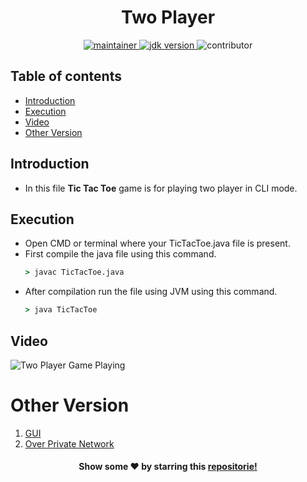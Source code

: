 <h1 align="center">Two Player</h1>

<p align="center">
	<a href="https://github.com/urvesh254" title="profile">
	<img src="https://img.shields.io/badge/maintainer-urvesh254-blue" alt="maintainer">
	</a>
	<a href="https://www.oracle.com/in/java/technologies/javase-downloads.html" title="JDK Download">
		<img src="https://img.shields.io/badge/JDK-%3E%3D%20v8-blue" alt="jdk version">
	</a>
	<img src="https://img.shields.io/badge/contributor-welcome-brightgreen" alt="contributor">
</p>


## Table of contents
* [Introduction](#introduction)
* [Execution](#execution)
* [Video](#Video)
* [Other Version](#other-version)

## Introduction

- In this file **Tic Tac Toe** game is for playing two player in CLI mode.

## Execution
- Open CMD or terminal where your TicTacToe.java file is present.
- First compile the java file using this command.
	```cmd
	> javac TicTacToe.java
	```
- After compilation run the file using JVM using this command.
	```cmd
	> java TicTacToe
	```

## Video
![Two Player Game Playing](https://user-images.githubusercontent.com/55116730/107869660-7b7fac00-6eb6-11eb-977c-e035d0730cab.gif "Two Player")


# Other Version
1. [GUI](https://github.com/urvesh254/Tic-Tac-Toe/tree/main/GUI "GUI Version")
2. [Over Private Network](# "This version is under planning.")

<p align="center">
	<h4 align="center">Show some ❤️ by starring this <a href="#">repositorie!</a></h4>
</p>
